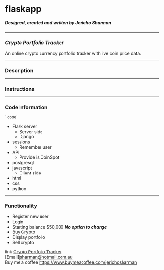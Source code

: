 # flaskapp
##### Designed, created and written by Jericho Sharman  
---
### ***Crypto Portfolio Tracker*** ###

An online crypto currency portfolio tracker with live coin price data.


---
### Description ###

---
### Instructions ###

---
### Code Information ###

    `code`

- Flask server
    - Server side
    - Django
- sessions
    - Remember user
- API
    - Provide is CoinSpot
- postgresql
- javascript
    - Client side
- html
- css
- python

---
### Functionality
- Register new user
- Login
- Starting balance $50,000   ***No option to change***   
- Buy Crypto
- Display portfolio
- Sell crypto

link [Crypto Portfolio Tracker](https://pure-stream-33801.herokuapp.com/)  
[Email]<jsharman@hotmail.com.au>  
Buy me a coffee <https://www.buymeacoffee.com/jerichosharman> 


